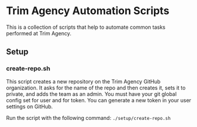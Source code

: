 # Trim Agency Automation Scripts

This is a collection of scripts that help to automate common tasks performed at Trim Agency.

## Setup

### create-repo.sh

This script creates a new repository on the Trim Agency GitHub organization.
It asks for the name of the repo and then creates it, sets it to private, and adds the team as an admin.
You must have your git global config set for user and for token.  You can generate a new token in your user
settings on GitHub.

Run the script with the following command:
`./setup/create-repo.sh`
